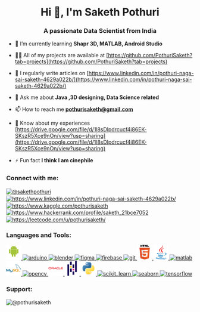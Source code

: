 <h1 align="center">Hi 👋, I'm Saketh Pothuri</h1>
<h3 align="center">A passionate Data Scientist from India</h3>

- 🌱 I’m currently learning **Shapr 3D, MATLAB, Android Studio**

- 👨‍💻 All of my projects are available at [https://github.com/PothuriSaketh?tab=projects](https://github.com/PothuriSaketh?tab=projects)

- 📝 I regularly write articles on [https://www.linkedin.com/in/pothuri-naga-sai-saketh-4629a022b/](https://www.linkedin.com/in/pothuri-naga-sai-saketh-4629a022b/)

- 💬 Ask me about **Java ,3D designing, Data Science related**

- 📫 How to reach me **pothurisaketh@gmail.com**

- 📄 Know about my experiences [https://drive.google.com/file/d/1l8sDlpdrcucf4i86EK-SKszR5Xce9nOn/view?usp=sharing](https://drive.google.com/file/d/1l8sDlpdrcucf4i86EK-SKszR5Xce9nOn/view?usp=sharing)

- ⚡ Fun fact **I think I am cinephile**

<h3 align="left">Connect with me:</h3>
<p align="left">
<a href="https://twitter.com/@sakethpothuri" target="blank"><img align="center" src="https://raw.githubusercontent.com/rahuldkjain/github-profile-readme-generator/master/src/images/icons/Social/twitter.svg" alt="@sakethpothuri" height="30" width="40" /></a>
<a href="https://linkedin.com/in/https://www.linkedin.com/in/pothuri-naga-sai-saketh-4629a022b/" target="blank"><img align="center" src="https://raw.githubusercontent.com/rahuldkjain/github-profile-readme-generator/master/src/images/icons/Social/linked-in-alt.svg" alt="https://www.linkedin.com/in/pothuri-naga-sai-saketh-4629a022b/" height="30" width="40" /></a>
<a href="https://kaggle.com/https://www.kaggle.com/pothurisaketh" target="blank"><img align="center" src="https://raw.githubusercontent.com/rahuldkjain/github-profile-readme-generator/master/src/images/icons/Social/kaggle.svg" alt="https://www.kaggle.com/pothurisaketh" height="30" width="40" /></a>
<a href="https://www.hackerrank.com/https://www.hackerrank.com/profile/saketh_21bce7052" target="blank"><img align="center" src="https://raw.githubusercontent.com/rahuldkjain/github-profile-readme-generator/master/src/images/icons/Social/hackerrank.svg" alt="https://www.hackerrank.com/profile/saketh_21bce7052" height="30" width="40" /></a>
<a href="https://www.leetcode.com/https://leetcode.com/u/pothurisaketh/" target="blank"><img align="center" src="https://raw.githubusercontent.com/rahuldkjain/github-profile-readme-generator/master/src/images/icons/Social/leet-code.svg" alt="https://leetcode.com/u/pothurisaketh/" height="30" width="40" /></a>
</p>

<h3 align="left">Languages and Tools:</h3>
<p align="left"> <a href="https://developer.android.com" target="_blank" rel="noreferrer"> <img src="https://raw.githubusercontent.com/devicons/devicon/master/icons/android/android-original-wordmark.svg" alt="android" width="40" height="40"/> </a> <a href="https://www.arduino.cc/" target="_blank" rel="noreferrer"> <img src="https://cdn.worldvectorlogo.com/logos/arduino-1.svg" alt="arduino" width="40" height="40"/> </a> <a href="https://www.blender.org/" target="_blank" rel="noreferrer"> <img src="https://download.blender.org/branding/community/blender_community_badge_white.svg" alt="blender" width="40" height="40"/> </a> <a href="https://www.figma.com/" target="_blank" rel="noreferrer"> <img src="https://www.vectorlogo.zone/logos/figma/figma-icon.svg" alt="figma" width="40" height="40"/> </a> <a href="https://firebase.google.com/" target="_blank" rel="noreferrer"> <img src="https://www.vectorlogo.zone/logos/firebase/firebase-icon.svg" alt="firebase" width="40" height="40"/> </a> <a href="https://git-scm.com/" target="_blank" rel="noreferrer"> <img src="https://www.vectorlogo.zone/logos/git-scm/git-scm-icon.svg" alt="git" width="40" height="40"/> </a> <a href="https://www.w3.org/html/" target="_blank" rel="noreferrer"> <img src="https://raw.githubusercontent.com/devicons/devicon/master/icons/html5/html5-original-wordmark.svg" alt="html5" width="40" height="40"/> </a> <a href="https://www.java.com" target="_blank" rel="noreferrer"> <img src="https://raw.githubusercontent.com/devicons/devicon/master/icons/java/java-original.svg" alt="java" width="40" height="40"/> </a> <a href="https://www.mathworks.com/" target="_blank" rel="noreferrer"> <img src="https://upload.wikimedia.org/wikipedia/commons/2/21/Matlab_Logo.png" alt="matlab" width="40" height="40"/> </a> <a href="https://www.mysql.com/" target="_blank" rel="noreferrer"> <img src="https://raw.githubusercontent.com/devicons/devicon/master/icons/mysql/mysql-original-wordmark.svg" alt="mysql" width="40" height="40"/> </a> <a href="https://opencv.org/" target="_blank" rel="noreferrer"> <img src="https://www.vectorlogo.zone/logos/opencv/opencv-icon.svg" alt="opencv" width="40" height="40"/> </a> <a href="https://www.oracle.com/" target="_blank" rel="noreferrer"> <img src="https://raw.githubusercontent.com/devicons/devicon/master/icons/oracle/oracle-original.svg" alt="oracle" width="40" height="40"/> </a> <a href="https://pandas.pydata.org/" target="_blank" rel="noreferrer"> <img src="https://raw.githubusercontent.com/devicons/devicon/2ae2a900d2f041da66e950e4d48052658d850630/icons/pandas/pandas-original.svg" alt="pandas" width="40" height="40"/> </a> <a href="https://www.python.org" target="_blank" rel="noreferrer"> <img src="https://raw.githubusercontent.com/devicons/devicon/master/icons/python/python-original.svg" alt="python" width="40" height="40"/> </a> <a href="https://scikit-learn.org/" target="_blank" rel="noreferrer"> <img src="https://upload.wikimedia.org/wikipedia/commons/0/05/Scikit_learn_logo_small.svg" alt="scikit_learn" width="40" height="40"/> </a> <a href="https://seaborn.pydata.org/" target="_blank" rel="noreferrer"> <img src="https://seaborn.pydata.org/_images/logo-mark-lightbg.svg" alt="seaborn" width="40" height="40"/> </a> <a href="https://www.tensorflow.org" target="_blank" rel="noreferrer"> <img src="https://www.vectorlogo.zone/logos/tensorflow/tensorflow-icon.svg" alt="tensorflow" width="40" height="40"/> </a> </p>

<h3 align="left">Support:</h3>
<p><a href="https://www.buymeacoffee.com/@pothurisaketh"> <img align="left" src="https://cdn.buymeacoffee.com/buttons/v2/default-yellow.png" height="50" width="210" alt="@pothurisaketh" /></a></p><br><br>
